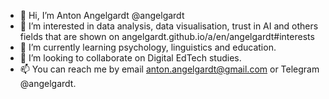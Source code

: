 - 👋 Hi, I’m Anton Angelgardt @angelgardt
- 👀 I’m interested in data analysis, data visualisation, trust in AI and others fields that are shown on angelgardt.github.io/a/en/angelgardt#interests
- 🌱 I’m currently learning psychology, linguistics and education.
- 💞️ I’m looking to collaborate on Digital EdTech studies.
- 📫 You can reach me by email anton.angelgardt@gmail.com or Telegram @angelgardt.

<!---
angelgardt/angelgardt is a ✨ special ✨ repository because its `README.md` (this file) appears on your GitHub profile.
You can click the Preview link to take a look at your changes.
--->
